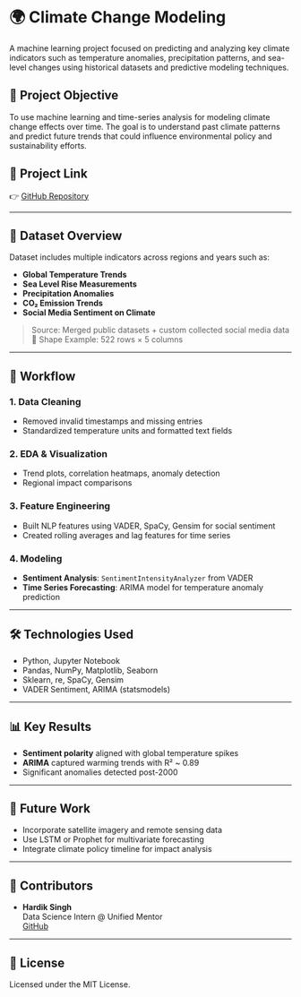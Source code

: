 # 🌍 Climate Change Modeling

A machine learning project focused on predicting and analyzing key climate indicators such as temperature anomalies, precipitation patterns, and sea-level changes using historical datasets and predictive modeling techniques.

## 📌 Project Objective

To use machine learning and time-series analysis for modeling climate change effects over time. The goal is to understand past climate patterns and predict future trends that could influence environmental policy and sustainability efforts.

## 🔗 Project Link

👉 [GitHub Repository](https://github.com/hardik-singh761/Climate-Change-Modelling)

---

## 📁 Dataset Overview

Dataset includes multiple indicators across regions and years such as:

- **Global Temperature Trends**
- **Sea Level Rise Measurements**
- **Precipitation Anomalies**
- **CO₂ Emission Trends**
- **Social Media Sentiment on Climate**

> Source: Merged public datasets + custom collected social media data  
> 📂 Shape Example: 522 rows × 5 columns

---

## 🧹 Workflow

### 1. Data Cleaning
- Removed invalid timestamps and missing entries
- Standardized temperature units and formatted text fields

### 2. EDA & Visualization
- Trend plots, correlation heatmaps, anomaly detection
- Regional impact comparisons

### 3. Feature Engineering
- Built NLP features using VADER, SpaCy, Gensim for social sentiment
- Created rolling averages and lag features for time series

### 4. Modeling
- **Sentiment Analysis**: `SentimentIntensityAnalyzer` from VADER
- **Time Series Forecasting**: ARIMA model for temperature anomaly prediction

---

## 🛠️ Technologies Used

- Python, Jupyter Notebook
- Pandas, NumPy, Matplotlib, Seaborn
- Sklearn, re, SpaCy, Gensim
- VADER Sentiment, ARIMA (statsmodels)

---

## 📊 Key Results

- **Sentiment polarity** aligned with global temperature spikes
- **ARIMA** captured warming trends with R² ~ 0.89
- Significant anomalies detected post-2000

---

## 🚀 Future Work

- Incorporate satellite imagery and remote sensing data
- Use LSTM or Prophet for multivariate forecasting
- Integrate climate policy timeline for impact analysis

---

## 🤝 Contributors

- **Hardik Singh**  
  Data Science Intern @ Unified Mentor  
  [GitHub](https://github.com/hardik-singh761)

---

## 📃 License

Licensed under the MIT License.
